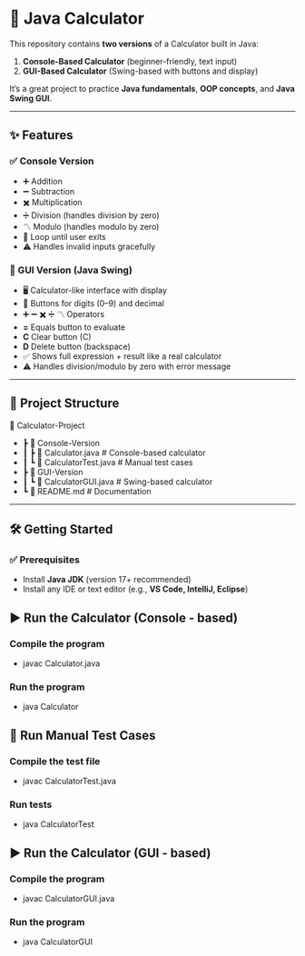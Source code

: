# 🧮 Java Calculator

This repository contains **two versions** of a Calculator built in Java:  
1. **Console-Based Calculator** (beginner-friendly, text input)  
2. **GUI-Based Calculator** (Swing-based with buttons and display)  

It’s a great project to practice **Java fundamentals**, **OOP concepts**, and **Java Swing GUI**.

---

## ✨ Features

### ✅ Console Version
- ➕ Addition  
- ➖ Subtraction  
- ✖️ Multiplication  
- ➗ Division (handles division by zero)  
- 〽️ Modulo (handles modulo by zero)  
- 🔄 Loop until user exits  
- ⚠️ Handles invalid inputs gracefully  

### 🎨 GUI Version (Java Swing)
- 🖥️ Calculator-like interface with display  
- 🔢 Buttons for digits (0–9) and decimal  
- ➕ ➖ ✖️ ➗ 〽️ Operators  
- **=** Equals button to evaluate  
- **C** Clear button (C)  
- **D** Delete button (backspace)  
- ✅ Shows full expression + result like a real calculator  
- ⚠️ Handles division/modulo by zero with error message  

---

## 📂 Project Structure  

📁 Calculator-Project
- ┣ 📂 Console-Version
- ┃ ┣ 📜 Calculator.java # Console-based calculator
- ┃ ┗ 📜 CalculatorTest.java # Manual test cases
- ┣ 📂 GUI-Version
- ┃ ┗ 📜 CalculatorGUI.java # Swing-based calculator
- ┗ 📜 README.md # Documentation

---
## 🛠️ Getting Started  

### ✅ Prerequisites  
- Install **Java JDK** (version 17+ recommended)  
- Install any IDE or text editor (e.g., **VS Code, IntelliJ, Eclipse**)  

## ▶️ Run the Calculator  (Console - based)
### Compile the program
- javac Calculator.java

### Run the program
- java Calculator

## 🧪 Run Manual Test Cases
### Compile the test file
- javac CalculatorTest.java

### Run tests
- java CalculatorTest
  
## ▶️ Run the Calculator  (GUI - based)
### Compile the program
- javac CalculatorGUI.java

### Run the program
- java CalculatorGUI
